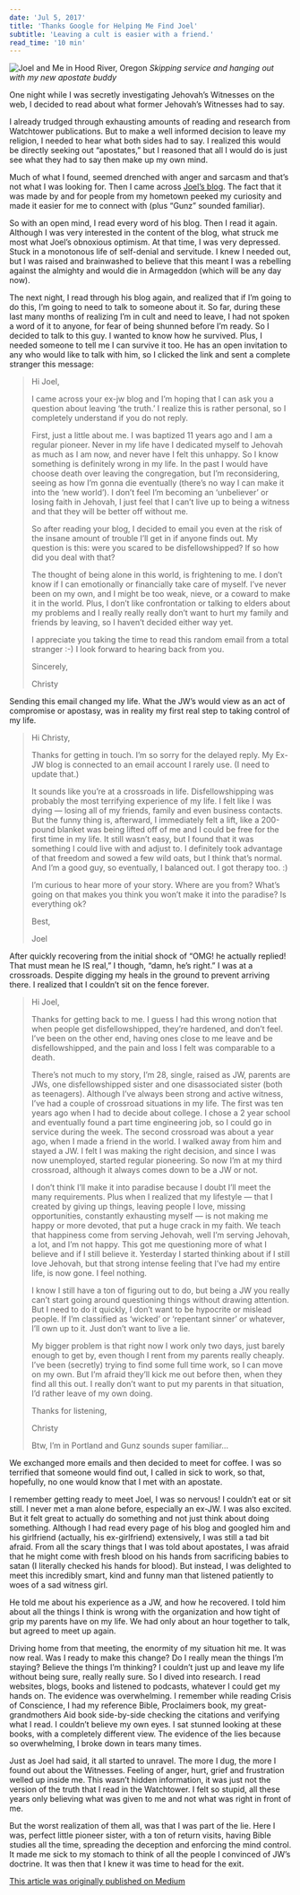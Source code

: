 ```yaml
---
date: 'Jul 5, 2017'
title: 'Thanks Google for Helping Me Find Joel'
subtitle: 'Leaving a cult is easier with a friend.'
read_time: '10 min'
---
```


![Joel and Me in Hood River, Oregon](/baptism.png)
_Skipping service and hanging out with my new apostate buddy_

One night while I was secretly investigating Jehovah’s Witnesses on the web, I decided to read about what former Jehovah’s Witnesses had to say.

I already trudged through exhausting amounts of reading and research from Watchtower publications. But to make a well informed decision to leave my religion, I needed to hear what both sides had to say. I realized this would be directly seeking out “apostates,” but I reasoned that all I would do is just see what they had to say then make up my own mind.

Much of what I found, seemed drenched with anger and sarcasm and that’s not what I was looking for. Then I came across [Joel’s blog](http://exjehovahswitnessportland.blogspot.com/). The fact that it was made by and for people from my hometown peeked my curiosity and made it easier for me to connect with (plus “Gunz” sounded familiar).

So with an open mind, I read every word of his blog. Then I read it again. Although I was very interested in the content of the blog, what struck me most what Joel’s obnoxious optimism. At that time, I was very depressed. Stuck in a monotonous life of self-denial and servitude. I knew I needed out, but I was raised and brainwashed to believe that this meant I was a rebelling against the almighty and would die in Armageddon (which will be any day now).

The next night, I read through his blog again, and realized that if I’m going to do this, I’m going to need to talk to someone about it. So far, during these last many months of realizing I’m in cult and need to leave, I had not spoken a word of it to anyone, for fear of being shunned before I’m ready. So I decided to talk to this guy. I wanted to know how he survived. Plus, I needed someone to tell me I can survive it too. He has an open invitation to any who would like to talk with him, so I clicked the link and sent a complete stranger this message:

> Hi Joel,
>
> I came across your ex-jw blog and I’m hoping that I can ask you a question about leaving ‘the truth.’ I realize this is rather personal, so I completely understand if you do not reply.
>
> First, just a little about me. I was baptized 11 years ago and I am a regular pioneer. Never in my life have I dedicated myself to Jehovah as much as I am now, and never have I felt this unhappy. So I know something is definitely wrong in my life. In the past I would have choose death over leaving the congregation, but I’m reconsidering, seeing as how I’m gonna die eventually (there’s no way I can make it into the ‘new world’). I don’t feel I’m becoming an ‘unbeliever’ or losing faith in Jehovah, I just feel that I can’t live up to being a witness and that they will be better off without me.
>
> So after reading your blog, I decided to email you even at the risk of the insane amount of trouble I’ll get in if anyone finds out. My question is this: were you scared to be disfellowshipped? If so how did you deal with that?
>
> The thought of being alone in this world, is frightening to me. I don’t know if I can emotionally or financially take care of myself. I’ve never been on my own, and I might be too weak, nieve, or a coward to make it in the world. Plus, I don’t like confrontation or talking to elders about my problems and I really really really don’t want to hurt my family and friends by leaving, so I haven’t decided either way yet.
>
> I appreciate you taking the time to read this random email from a total stranger :-) I look forward to hearing back from you.
>
> Sincerely,
>
> Christy

Sending this email changed my life. What the JW’s would view as an act of compromise or apostasy, was in reality my first real step to taking control of my life.

> Hi Christy,
>
> Thanks for getting in touch. I’m so sorry for the delayed reply. My Ex-JW blog is connected to an email account I rarely use. (I need to update that.)
>
> It sounds like you’re at a crossroads in life. Disfellowshipping was probably the most terrifying experience of my life. I felt like I was dying — losing all of my friends, family and even business contacts. But the funny thing is, afterward, I immediately felt a lift, like a 200-pound blanket was being lifted off of me and I could be free for the first time in my life. It still wasn’t easy, but I found that it was something I could live with and adjust to. I definitely took advantage of that freedom and sowed a few wild oats, but I think that’s normal. And I’m a good guy, so eventually, I balanced out. I got therapy too. :)
>
> I’m curious to hear more of your story. Where are you from? What’s going on that makes you think you won’t make it into the paradise? Is everything ok?
>
> Best,
>
> Joel

After quickly recovering from the initial shock of “OMG! he actually replied! That must mean he IS real,” I though, “damn, he’s right.” I was at a crossroads. Despite digging my heals in the ground to prevent arriving there. I realized that I couldn’t sit on the fence forever.

> Hi Joel,
>
> Thanks for getting back to me. I guess I had this wrong notion that when people get disfellowshipped, they’re hardened, and don’t feel. I’ve been on the other end, having ones close to me leave and be disfellowshipped, and the pain and loss I felt was comparable to a death.
>
> There’s not much to my story, I’m 28, single, raised as JW, parents are JWs, one disfellowshipped sister and one disassociated sister (both as teenagers). Although I’ve always been strong and active witness, I’ve had a couple of crossroad situations in my life. The first was ten years ago when I had to decide about college. I chose a 2 year school and eventually found a part time engineering job, so I could go in service during the week. The second crossroad was about a year ago, when I made a friend in the world. I walked away from him and stayed a JW. I felt I was making the right decision, and since I was now unemployed, started regular pioneering. So now I’m at my third crossroad, although it always comes down to be a JW or not.
>
> I don’t think I’ll make it into paradise because I doubt I’ll meet the many requirements. Plus when I realized that my lifestyle — that I created by giving up things, leaving people I love, missing opportunities, constantly exhausting myself — is not making me happy or more devoted, that put a huge crack in my faith. We teach that happiness come from serving Jehovah, well I’m serving Jehovah, a lot, and I’m not happy. This got me questioning more of what I believe and if I still believe it. Yesterday I started thinking about if I still love Jehovah, but that strong intense feeling that I’ve had my entire life, is now gone. I feel nothing.
>
> I know I still have a ton of figuring out to do, but being a JW you really can’t start going around questioning things without drawing attention. But I need to do it quickly, I don’t want to be hypocrite or mislead people. If I’m classified as ‘wicked’ or ‘repentant sinner’ or whatever, I’ll own up to it. Just don’t want to live a lie.
>
> My bigger problem is that right now I work only two days, just barely enough to get by, even though I rent from my parents really cheaply. I’ve been (secretly) trying to find some full time work, so I can move on my own. But I’m afraid they’ll kick me out before then, when they find all this out. I really don’t want to put my parents in that situation, I’d rather leave of my own doing.
>
> Thanks for listening,
>
> Christy
>
> Btw, I’m in Portland and Gunz sounds super familiar…

We exchanged more emails and then decided to meet for coffee. I was so terrified that someone would find out, I called in sick to work, so that, hopefully, no one would know that I met with an apostate.

I remember getting ready to meet Joel, I was so nervous! I couldn’t eat or sit still. I never met a man alone before, especially an ex-JW. I was also excited. But it felt great to actually do something and not just think about doing something. Although I had read every page of his blog and googled him and his girlfriend (actually, his ex-girlfriend) extensively, I was still a tad bit afraid. From all the scary things that I was told about apostates, I was afraid that he might come with fresh blood on his hands from sacrificing babies to satan (I literally checked his hands for blood). But instead, I was delighted to meet this incredibly smart, kind and funny man that listened patiently to woes of a sad witness girl.

He told me about his experience as a JW, and how he recovered. I told him about all the things I think is wrong with the organization and how tight of grip my parents have on my life. We had only about an hour together to talk, but agreed to meet up again.

Driving home from that meeting, the enormity of my situation hit me. It was now real. Was I ready to make this change? Do I really mean the things I’m staying? Believe the things I’m thinking? I couldn’t just up and leave my life without being sure, really really sure. So I dived into research. I read websites, blogs, books and listened to podcasts, whatever I could get my hands on. The evidence was overwhelming. I remember while reading Crisis of Conscience, I had my reference Bible, Proclaimers book, my great-grandmothers Aid book side-by-side checking the citations and verifying what I read. I couldn’t believe my own eyes. I sat stunned looking at these books, with a completely different view. The evidence of the lies because so overwhelming, I broke down in tears many times.

Just as Joel had said, it all started to unravel. The more I dug, the more I found out about the Witnesses. Feeling of anger, hurt, grief and frustration welled up inside me. This wasn’t hidden information, it was just not the version of the truth that I read in the Watchtower. I felt so stupid, all these years only believing what was given to me and not what was right in front of me.

But the worst realization of them all, was that I was part of the lie. Here I was, perfect little pioneer sister, with a ton of return visits, having Bible studies all the time, spreading the deception and enforcing the mind control. It made me sick to my stomach to think of all the people I convinced of JW’s doctrine. It was then that I knew it was time to head for the exit.

[This article was originally published on Medium](https://medium.com/@christylaguardia/thanks-google-for-helping-me-find-joel-23e648e05f6c)
